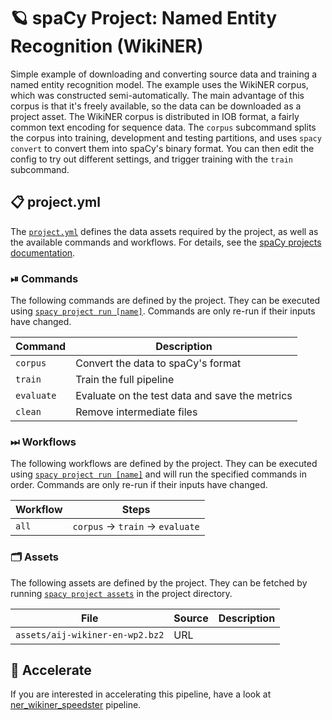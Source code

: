 <!-- SPACY PROJECT: AUTO-GENERATED DOCS START (do not remove) -->

# 🪐 spaCy Project: Named Entity Recognition (WikiNER)

Simple example of downloading and converting source data and training a named entity recognition model. The example uses the WikiNER corpus, which was constructed semi-automatically. The main advantage of this corpus is that it's freely available, so the data can be downloaded as a project asset. The WikiNER corpus is distributed in IOB format, a fairly common text encoding for sequence data. The `corpus` subcommand splits the corpus into training, development and testing partitions, and uses `spacy convert` to convert them into spaCy's binary format. You can then edit the config to try out different settings, and trigger training with the `train` subcommand.

## 📋 project.yml

The [`project.yml`](project.yml) defines the data assets required by the
project, as well as the available commands and workflows. For details, see the
[spaCy projects documentation](https://spacy.io/usage/projects).

### ⏯ Commands

The following commands are defined by the project. They
can be executed using [`spacy project run [name]`](https://spacy.io/api/cli#project-run).
Commands are only re-run if their inputs have changed.

| Command | Description |
| --- | --- |
| `corpus` | Convert the data to spaCy's format |
| `train` | Train the full pipeline |
| `evaluate` | Evaluate on the test data and save the metrics |
| `clean` | Remove intermediate files |

### ⏭ Workflows

The following workflows are defined by the project. They
can be executed using [`spacy project run [name]`](https://spacy.io/api/cli#project-run)
and will run the specified commands in order. Commands are only re-run if their
inputs have changed.

| Workflow | Steps |
| --- | --- |
| `all` | `corpus` &rarr; `train` &rarr; `evaluate` |

### 🗂 Assets

The following assets are defined by the project. They can
be fetched by running [`spacy project assets`](https://spacy.io/api/cli#project-assets)
in the project directory.

| File | Source | Description |
| --- | --- | --- |
| `assets/aij-wikiner-en-wp2.bz2` | URL |  |

<!-- SPACY PROJECT: AUTO-GENERATED DOCS END (do not remove) -->

## 🚀 Accelerate
If you are interested in accelerating this pipeline, have a look at [ner_wikiner_speedster](https://github.com/explosion/projects/tree/v3/experimental/ner_wikiner_speedster) pipeline.
